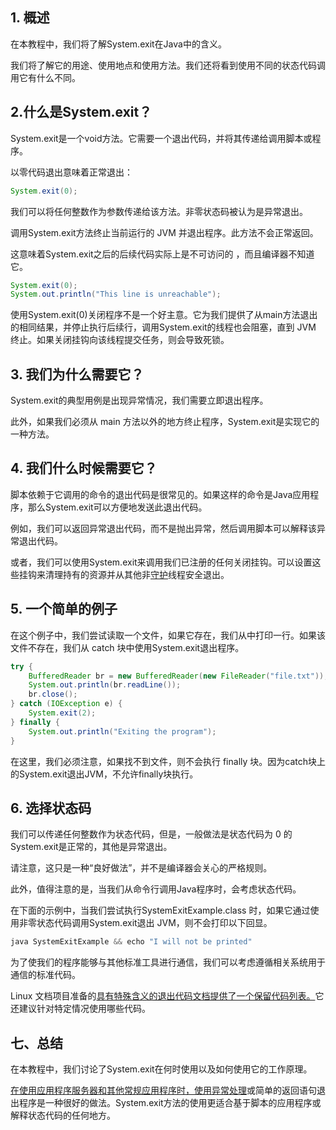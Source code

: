 ## 1. 概述

在本教程中，我们将了解System.exit在Java中的含义。

我们将了解它的用途、使用地点和使用方法。我们还将看到使用不同的状态代码调用它有什么不同。

## 2.什么是System.exit？

System.exit是一个void方法。它需要一个退出代码，并将其传递给调用脚本或程序。

以零代码退出意味着正常退出：

```java
System.exit(0);
```

我们可以将任何整数作为参数传递给该方法。非零状态码被认为是异常退出。

调用System.exit方法终止当前运行的 JVM 并退出程序。此方法不会正常返回。

这意味着System.exit之后的后续代码实际上是不可访问的 ，而且编译器不知道它。

```java
System.exit(0);
System.out.println("This line is unreachable");
```

使用System.exit(0)关闭程序不是一个好主意。它为我们提供了从main方法退出的相同结果，并停止执行后续行，调用System.exit的线程也会阻塞，直到 JVM 终止。如果关闭挂钩向该线程提交任务，则会导致死锁。

## 3. 我们为什么需要它？

System.exit的典型用例是出现异常情况，我们需要立即退出程序。

此外，如果我们必须从 main 方法以外的地方终止程序，System.exit是实现它的一种方法。

## 4. 我们什么时候需要它？

脚本依赖于它调用的命令的退出代码是很常见的。如果这样的命令是Java应用程序，那么System.exit可以方便地发送此退出代码。

例如，我们可以返回异常退出代码，而不是抛出异常，然后调用脚本可以解释该异常退出代码。

或者，我们可以使用System.exit来调用我们已注册的任何关闭挂钩。可以设置这些挂钩来清理持有的资源并从其他非[守护](https://www.baeldung.com/java-daemon-thread)线程安全退出。

## 5. 一个简单的例子

在这个例子中，我们尝试读取一个文件，如果它存在，我们从中打印一行。如果该文件不存在，我们从 catch 块中使用System.exit退出程序。

```java
try {
    BufferedReader br = new BufferedReader(new FileReader("file.txt"));
    System.out.println(br.readLine());
    br.close();
} catch (IOException e) {
    System.exit(2);
} finally {
    System.out.println("Exiting the program");
}
```

在这里，我们必须注意，如果找不到文件，则不会执行 finally 块。因为catch块上的System.exit退出JVM，不允许finally块执行。

## 6. 选择状态码

我们可以传递任何整数作为状态代码，但是，一般做法是状态代码为 0 的System.exit是正常的，其他是异常退出。

请注意，这只是一种“良好做法”，并不是编译器会关心的严格规则。

此外，值得注意的是，当我们从命令行调用Java程序时，会考虑状态代码。

在下面的示例中，当我们尝试执行SystemExitExample.class 时，如果它通过使用非零状态代码调用System.exit退出 JVM，则不会打印以下回显。

```java
java SystemExitExample && echo "I will not be printed"
```

为了使我们的程序能够与其他标准工具进行通信，我们可以考虑遵循相关系统用于通信的标准代码。

Linux 文档项目准备的[具有特殊含义的退出代码文档提供了一个保留代码列表。](https://tldp.org/LDP/abs/html/exitcodes.html)它还建议针对特定情况使用哪些代码。

## 七、总结

在本教程中，我们讨论了System.exit在何时使用以及如何使用它的工作原理。

[在使用应用程序服务器和其他常规应用程序时，使用异常处理](https://www.baeldung.com/java-exceptions)或简单的返回语句退出程序是一种很好的做法。System.exit方法的使用更适合基于脚本的应用程序或解释状态代码的任何地方。